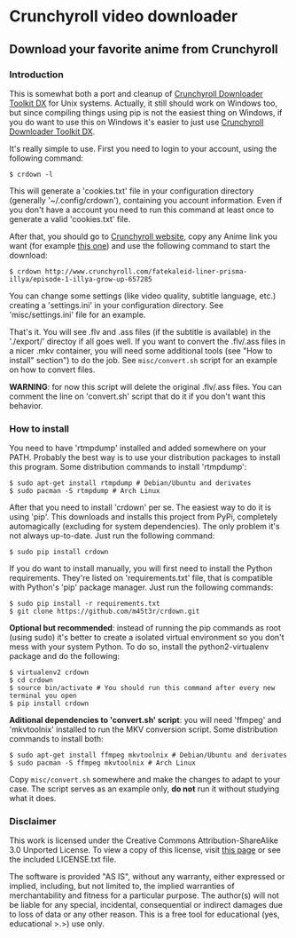 # Crunchyroll video downloader
## Download your favorite anime from Crunchyroll

### Introduction

This is somewhat both a port and cleanup of [Crunchyroll Downloader Toolkit DX][1] for Unix systems. Actually, it still should work on Windows too, but since compiling things using pip is not the easiest thing on Windows, if you do want to use this on Windows it's easier to just use [Crunchyroll Downloader Toolkit DX][1].

It's really simple to use. First you need to login to your account, using the following command:
```
$ crdown -l
```

This will generate a 'cookies.txt' file in your configuration directory (generally '~/.config/crdown'), containing you account information. Even if you don't have a account you need to run this command at least once to generate a valid 'cookies.txt' file.

After that, you should go to [Crunchyroll website][2], copy any Anime link you want (for example [this one](http://www.crunchyroll.com/fatekaleid-liner-prisma-illya/episode-1-illya-grow-up-657285)) and use the following command to start the download:
```
$ crdown http://www.crunchyroll.com/fatekaleid-liner-prisma-illya/episode-1-illya-grow-up-657285
```

You can change some settings (like video quality, subtitle language, etc.) creating a 'settings.ini' in your configuration directory. See 'misc/settings.ini' file for an example.

That's it. You will see .flv and .ass files (if the subtitle is available) in the './export/' directoy if all goes well. If you want to convert the .flv/.ass files in a nicer .mkv container, you will need some additional tools (see "How to install" section") to do the job. See ```misc/convert.sh``` script for an example on how to convert files.

**WARNING**: for now this script will delete the original .flv/.ass files. You can comment the line on 'convert.sh' script that do it if you don't want this behavior.

### How to install

You need to have 'rtmpdump' installed and added somewhere on your PATH. Probably the best way is to use your distribution packages to install this program. Some distribution commands to install 'rtmpdump':
```
$ sudo apt-get install rtmpdump # Debian/Ubuntu and derivates
$ sudo pacman -S rtmpdump # Arch Linux
```

After that you need to install 'crdown' per se. The easiest way to do it is using 'pip'. This downloads and installs this project from PyPi, completely automagically (excluding for system dependencies). The only problem it's not always up-to-date. Just run the following command:
```
$ sudo pip install crdown
```

If you do want to install manually, you will first need to install the Python requirements. They're listed on 'requirements.txt' file, that is compatible with Python's 'pip' package manager. Just run the following commands:
```
$ sudo pip install -r requirements.txt
$ git clone https://github.com/m45t3r/crdown.git
```

**Optional but recommended**: instead of running the pip commands as root (using sudo) it's better to create a isolated virtual environment so you don't mess with your system Python. To do so, install the python2-virtualenv package and do the following:
```
$ virtualenv2 crdown
$ cd crdown
$ source bin/activate # You should run this command after every new terminal you open
$ pip install crdown
```

**Aditional dependencies to 'convert.sh' script**: you will need 'ffmpeg' and 'mkvtoolnix' installed to run the MKV conversion script. Some distribution commands to install both:
```
$ sudo apt-get install ffmpeg mkvtoolnix # Debian/Ubuntu and derivates
$ sudo pacman -S ffmpeg mkvtoolnix # Arch Linux
```

Copy ```misc/convert.sh``` somewhere and make the changes to adapt to your case. The script serves as an example only, **do not** run it without studying what it does.

### Disclaimer

This work is licensed under the Creative Commons Attribution-ShareAlike 3.0 Unported License. To view a copy of this license, visit  [this page][3] or see the included LICENSE.txt file.

The software is provided "AS IS", without any warranty, either expressed or implied, including, but not limited to, the implied warranties of merchantability and fitness for a particular purpose. The author(s) will not be liable for any special, incidental, consequential or indirect damages due to loss of data or any other reason. This is a free tool for educational (yes, educational >.>) use only.

[1]: http://www.darkztar.com/forum/showthread.php?219034-Ripping-videos-amp-subtitles-from-Crunchyroll-(noob-friendly)
[2]: http://www.crunchyroll.com/
[3]: http://creativecommons.org/licenses/by-sa/3.0/deed.en_US
